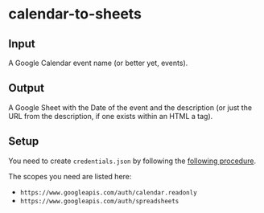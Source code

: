 # calendar-to-sheets
## Input
A Google Calendar event name (or better yet, events).
## Output
A Google Sheet with the Date of the event and the description (or just the URL from the description, if one exists within an HTML a tag).
## Setup
You need to create `credentials.json` by following the [following procedure](https://developers.google.com/workspace/guides/configure-oauth-consent).

The scopes you need are listed here:
- `https://www.googleapis.com/auth/calendar.readonly`
- `https://www.googleapis.com/auth/spreadsheets`
